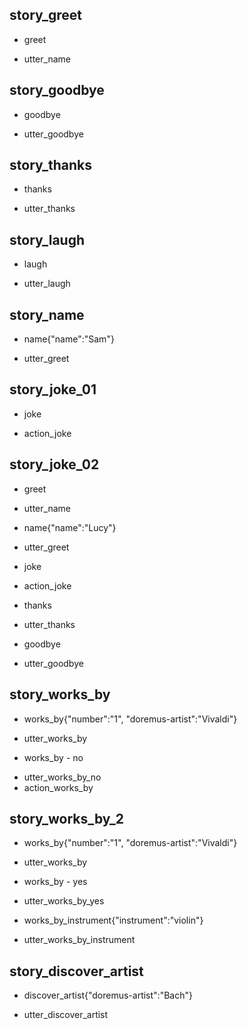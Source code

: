 ## story_greet <!--- The name of the story. It is not mandatory, but useful for debugging. --> 
* greet <!--- User input expressed as intent. In this case it represents users message 'Hello'. --> 
 - utter_name <!--- The response of the chatbot expressed as an action. In this case it represents chatbot's response 'Hello, how can I help?' --> 
 
## story_goodbye
* goodbye
 - utter_goodbye

## story_thanks
* thanks
 - utter_thanks
 
## story_laugh
* laugh
 - utter_laugh

## story_name
* name{"name":"Sam"}
 - utter_greet
 

## story_joke_01
* joke
 - action_joke
 
## story_joke_02
* greet
 - utter_name
* name{"name":"Lucy"} <!--- User response with an entity. In this case it represents user message 'My name is Lucy.' --> 
 - utter_greet
* joke
 - action_joke
* thanks
 - utter_thanks
* goodbye
 - utter_goodbye 

## story_works_by
* works_by{"number":"1", "doremus-artist":"Vivaldi"}
 - utter_works_by
* works_by - no
 - utter_works_by_no
 - action_works_by

## story_works_by_2
* works_by{"number":"1", "doremus-artist":"Vivaldi"}
 - utter_works_by
* works_by - yes
 - utter_works_by_yes
* works_by_instrument{"instrument":"violin"}
 - utter_works_by_instrument

## story_discover_artist
* discover_artist{"doremus-artist":"Bach"}
 - utter_discover_artist
